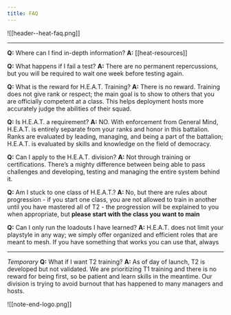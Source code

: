 ```yaml
---
title: FAQ
---
```

![[header--heat-faq.png]]
***
**Q:** Where can I find in-depth information?
**A:**  [[heat-resources]]

**Q:** What happens if I fail a test?
**A:** There are no permanent repercussions, but you will be required to wait one week before testing again.

**Q:** What is the reward for H.E.A.T. Training?
**A:** There is no reward. Training does not give rank or respect; the main goal is to show to others that you are officially competent at a class. This helps deployment hosts more accurately judge the abilities of their squad.

**Q:** Is H.E.A.T. a requirement?
**A:** NO. With enforcement from General Mind, H.E.A.T. is entirely separate from your ranks and honor in this battalion. Ranks are evaluated by leading, managing, and being a part of the battalion; H.E.A.T. is evaluated by skills and knowledge on the field of democracy.

**Q:** Can I apply to the H.E.A.T. division?
**A:** Not through training or certifications. There’s a mighty difference between being able to pass challenges and developing, testing and managing the entire system behind it.

**Q:** Am I stuck to one class of H.E.A.T.?
**A:** No, but there are rules about progression - if you start one class, you are not allowed to train in another until you have mastered all of T2 - the progression will be explained to you when appropriate, but **__please start with the class you want to main__**

**Q:** Can I only run the loadouts I have learned?
**A:** H.E.A.T. does not limit your playstyle in any way; we simply offer organized and efficient roles that are meant to mesh. If you have something that works you can use that, always

***

*Temporary* **Q:** What if I want T2 training?
**A:** As of day of launch, T2 is developed but not validated. We are prioritizing T1 training and there is no reward for being first, so be patient and learn skills in the meantime. Our division is trying to avoid burnout that has happened to many managers and hosts.



![[note-end-logo.png]]